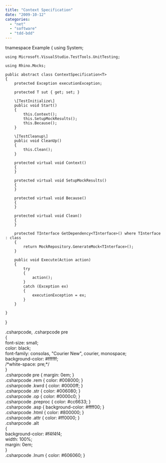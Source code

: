 ```yaml
---
title: "Context Specification"
date: "2009-10-12"
categories: 
  - "net"
  - "software"
  - "tdd-bdd"
---
```


tnamespace Example
{
    using System;

    using Microsoft.VisualStudio.TestTools.UnitTesting;

    using Rhino.Mocks;

    public abstract class ContextSpecification<T>
    {
        protected Exception executionException;

        protected T sut { get; set; }

        \[TestInitialize\]
        public void Start()
        {
            this.Context();
            this.SetupMockResults();
            this.Because();
        }

        \[TestCleanup\]
        public void CleanUp()
        {
            this.Clean();
        }

        protected virtual void Context()
        {
        }

        protected virtual void SetupMockResults()
        {
        }

        protected virtual void Because()
        {
        }

        protected virtual void Clean()
        {
        }

        protected TInterface GetDependency<TInterface>() where TInterface : class
        {
            return MockRepository.GenerateMock<TInterface>();
        }

        public void Execute(Action action)
        {
            try
            {
                action();
            }
            catch (Exception ex)
            {
                executionException = ex;
            }
        }

    }
}

.csharpcode, .csharpcode pre<br />{<br /> font-size: small;<br /> color: black;<br /> font-family: consolas, "Courier New", courier, monospace;<br /> background-color: #ffffff;<br /> /\*white-space: pre;\*/<br />}<br />.csharpcode pre { margin: 0em; }<br />.csharpcode .rem { color: #008000; }<br />.csharpcode .kwrd { color: #0000ff; }<br />.csharpcode .str { color: #006080; }<br />.csharpcode .op { color: #0000c0; }<br />.csharpcode .preproc { color: #cc6633; }<br />.csharpcode .asp { background-color: #ffff00; }<br />.csharpcode .html { color: #800000; }<br />.csharpcode .attr { color: #ff0000; }<br />.csharpcode .alt<br />{<br /> background-color: #f4f4f4;<br /> width: 100%;<br /> margin: 0em;<br />}<br />.csharpcode .lnum { color: #606060; }

